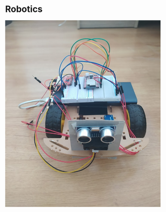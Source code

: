 # Robotics

<img src="https://github.com/segoranov/Robotics/blob/main/esp32-wroover-motor-driver-pwm/robot-image.jpg" width="500" height="600">
